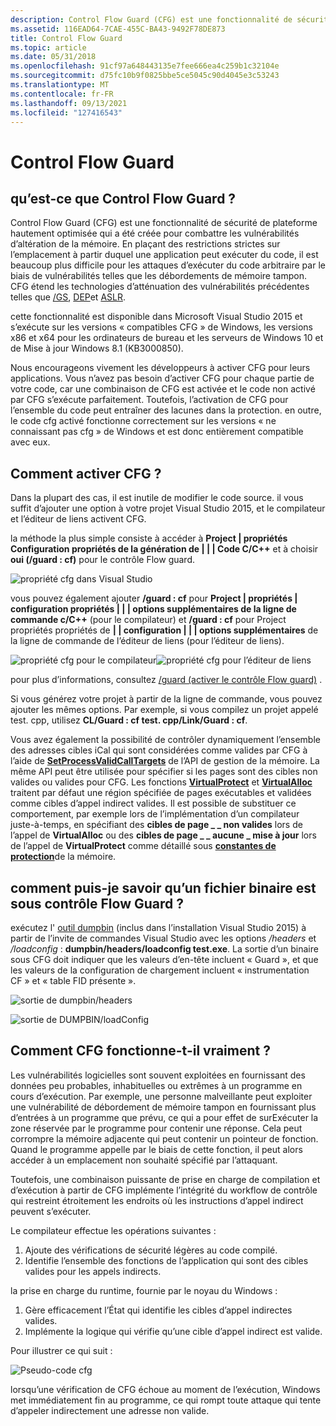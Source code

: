 ```yaml
---
description: Control Flow Guard (CFG) est une fonctionnalité de sécurité de plateforme hautement optimisée qui a été créée pour combattre les vulnérabilités d’altération de la mémoire.
ms.assetid: 116EAD64-7CAE-455C-BA43-9492F78DE873
title: Control Flow Guard
ms.topic: article
ms.date: 05/31/2018
ms.openlocfilehash: 91cf97a648443135e7fee666ea4c259b1c32104e
ms.sourcegitcommit: d75fc10b9f0825bbe5ce5045c90d4045e3c53243
ms.translationtype: MT
ms.contentlocale: fr-FR
ms.lasthandoff: 09/13/2021
ms.locfileid: "127416543"
---
```

# <a name="control-flow-guard"></a>Control Flow Guard

## <a name="what-is-control-flow-guard"></a>qu’est-ce que Control Flow Guard ?

Control Flow Guard (CFG) est une fonctionnalité de sécurité de plateforme hautement optimisée qui a été créée pour combattre les vulnérabilités d’altération de la mémoire. En plaçant des restrictions strictes sur l’emplacement à partir duquel une application peut exécuter du code, il est beaucoup plus difficile pour les attaques d’exécuter du code arbitraire par le biais de vulnérabilités telles que les débordements de mémoire tampon. CFG étend les technologies d’atténuation des vulnérabilités précédentes telles que [/GS](/cpp/build/reference/gs-buffer-security-check?view=vs-2019), [DEP](../memory/data-execution-prevention.md)et [ASLR](/archive/blogs/michael_howard/address-space-layout-randomization-in-windows-vista).

cette fonctionnalité est disponible dans Microsoft Visual Studio 2015 et s’exécute sur les versions « compatibles CFG » de Windows, les versions x86 et x64 pour les ordinateurs de bureau et les serveurs de Windows 10 et de Mise à jour Windows 8.1 (KB3000850).

Nous encourageons vivement les développeurs à activer CFG pour leurs applications. Vous n’avez pas besoin d’activer CFG pour chaque partie de votre code, car une combinaison de CFG est activée et le code non activé par CFG s’exécute parfaitement. Toutefois, l’activation de CFG pour l’ensemble du code peut entraîner des lacunes dans la protection. en outre, le code cfg activé fonctionne correctement sur les versions « ne connaissant pas cfg » de Windows et est donc entièrement compatible avec eux.

## <a name="how-can-i-enable-cfg"></a>Comment activer CFG ?

Dans la plupart des cas, il est inutile de modifier le code source. il vous suffit d’ajouter une option à votre projet Visual Studio 2015, et le compilateur et l’éditeur de liens activent CFG.

la méthode la plus simple consiste à accéder à **Project \| propriétés Configuration propriétés de la génération de \| \| \| Code C/C++** et à choisir **oui (/guard : cf)** pour le contrôle Flow guard.

![propriété cfg dans Visual Studio](images/cfg-vs.png)

vous pouvez également ajouter **/guard : cf** pour **Project \| propriétés \| configuration propriétés \| \| \| options supplémentaires de la ligne de commande c/C++** (pour le compilateur) et **/guard : cf** pour Project propriétés propriétés de **\| \| configuration \| \| \| options supplémentaires** de la ligne de commande de l’éditeur de liens (pour l’éditeur de liens).

![propriété cfg pour le compilateur](images/cfg-compiler.png)![propriété cfg pour l’éditeur de liens](images/cfg-linker.png)

pour plus d’informations, consultez [/guard (activer le contrôle Flow guard)](/cpp/build/reference/guard-enable-control-flow-guard?view=vs-2019) .

Si vous générez votre projet à partir de la ligne de commande, vous pouvez ajouter les mêmes options. Par exemple, si vous compilez un projet appelé test. cpp, utilisez **CL/Guard : cf test. cpp/Link/Guard : cf**.

Vous avez également la possibilité de contrôler dynamiquement l’ensemble des adresses cibles iCal qui sont considérées comme valides par CFG à l’aide de [**SetProcessValidCallTargets**](/windows/desktop/api/memoryapi/nf-memoryapi-setprocessvalidcalltargets) de l’API de gestion de la mémoire. La même API peut être utilisée pour spécifier si les pages sont des cibles non valides ou valides pour CFG. Les fonctions [**VirtualProtect**](/windows/desktop/api/memoryapi/nf-memoryapi-virtualprotect) et [**VirtualAlloc**](/windows/desktop/api/memoryapi/nf-memoryapi-virtualalloc) traitent par défaut une région spécifiée de pages exécutables et validées comme cibles d’appel indirect valides. Il est possible de substituer ce comportement, par exemple lors de l’implémentation d’un compilateur juste-à-temps, en spécifiant des **cibles de page \_ \_ non valides** lors de l’appel de **VirtualAlloc** ou des **cibles de page \_ \_ aucune \_ mise à jour** lors de l’appel de **VirtualProtect** comme détaillé sous [**constantes de protection**](/windows/desktop/Memory/memory-protection-constants)de la mémoire.

## <a name="how-do-i-tell-that-a-binary-is-under-control-flow-guard"></a>comment puis-je savoir qu’un fichier binaire est sous contrôle Flow Guard ?

exécutez l' [outil dumpbin](/cpp/build/reference/dumpbin-reference) (inclus dans l’installation Visual Studio 2015) à partir de l’invite de commandes Visual Studio avec les options */headers* et */loadconfig* : **dumpbin/headers/loadconfig test.exe**. La sortie d’un binaire sous CFG doit indiquer que les valeurs d’en-tête incluent « Guard », et que les valeurs de la configuration de chargement incluent « instrumentation CF » et « table FID présente ».

![sortie de dumpbin/headers](images/cfg-dumpbin-headers.png)

![sortie de DUMPBIN/loadConfig](images/cfg-dumpbin-loadconfig.png)

## <a name="how-does-cfg-really-work"></a>Comment CFG fonctionne-t-il vraiment ?

Les vulnérabilités logicielles sont souvent exploitées en fournissant des données peu probables, inhabituelles ou extrêmes à un programme en cours d’exécution. Par exemple, une personne malveillante peut exploiter une vulnérabilité de débordement de mémoire tampon en fournissant plus d’entrées à un programme que prévu, ce qui a pour effet de surExécuter la zone réservée par le programme pour contenir une réponse. Cela peut corrompre la mémoire adjacente qui peut contenir un pointeur de fonction. Quand le programme appelle par le biais de cette fonction, il peut alors accéder à un emplacement non souhaité spécifié par l’attaquant.

Toutefois, une combinaison puissante de prise en charge de compilation et d’exécution à partir de CFG implémente l’intégrité du workflow de contrôle qui restreint étroitement les endroits où les instructions d’appel indirect peuvent s’exécuter.

Le compilateur effectue les opérations suivantes :

1.  Ajoute des vérifications de sécurité légères au code compilé.
2.  Identifie l’ensemble des fonctions de l’application qui sont des cibles valides pour les appels indirects.

la prise en charge du runtime, fournie par le noyau du Windows :

1.  Gère efficacement l’État qui identifie les cibles d’appel indirectes valides.
2.  Implémente la logique qui vérifie qu’une cible d’appel indirect est valide.

Pour illustrer ce qui suit :

![Pseudo-code cfg](images/cfg-pseudocode.jpg)

lorsqu’une vérification de CFG échoue au moment de l’exécution, Windows met immédiatement fin au programme, ce qui rompt toute attaque qui tente d’appeler indirectement une adresse non valide.

 

 
